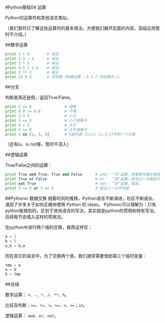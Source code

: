 #Python基础04 运算

Python的运算符和其他语言类似。

（我们暂时只了解这些运算符的基本用法，方便我们展开后面的内容，高级应用暂时不介绍。）

##数学运算

```python
print 1 + 9        # 加法
print 1.3 - 4      # 减法
print 3 * 5        # 乘法
print 4.5 / 1.5    # 除法
print 3 ** 2       # 乘方     
print 10 % 3       # 求余数（取模运算：-3 % 2 的结果为 1）
```

##分支

判断是真还是假，返回True/False。

```python
print 5 == 6               # 相等
print 8.0 != 8.0           # 不等
print 3 < 3                # 小于
print 3 <= 3               # 小于或等于
print 4 > 5                # 大于
print 4 >= 0               # 大于或等于
print 5 in [1, 3, 5]       # 5是列表（list）[1,3,5]中的一个元素
```
（还有is、is not等，暂时不深入） 

##逻辑运算

True/False之间的运算：

```python
print True and True, True and False      # and： “与”运算，两者都为真才是真。
print True or False                      # or：  ”或“运算，其中之一为真即为真。
print not True                           # not： “非”运算，取反。
print 5 == 6 or 3 >= 3                   # 结合上一小节内容            
```

##Pythonic 数据交换
随着时间的推移，Python语言不断演进，社区不断成长，涌现了许多关于如何正确地使用 Python 的 ideas。
Pythonic可以理解为：只有python能做到的，区别于其他语言的写法，其实就是python的惯用和特有写法。后续每节会插入这样的惯用法。

在python中进行两个值的交换，推荐这样写：

```python
a = 3
b = 5
a,b = b,a
```

而在其它的语言中，为了交换两个值，我们通常需要借助第三个临时变量：

```python
tmp = a
a = b
b = tmp
```

##总结

数学运算：  `+`、`-`、`*`、`/`、`**`、`%`。

比较及判断：`==`、`!=`、`>`、`>=`、`<`、`<=`；`in`。

逻辑运算：  `and`、`or`、`not`。
